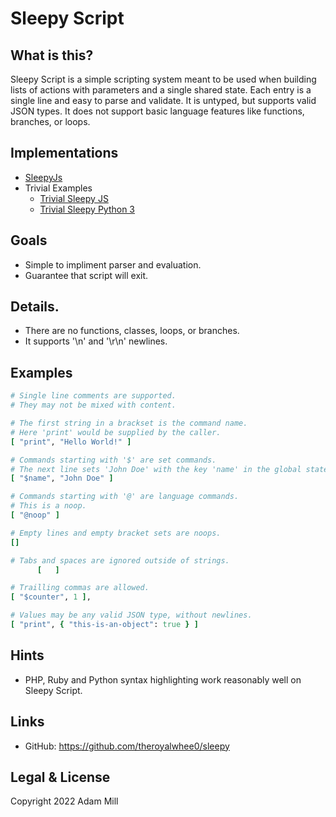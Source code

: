 # Sleepy Script


## What is this?
Sleepy Script is a simple scripting system meant to be used when building lists of actions with parameters and a single shared state. Each entry is a single line and easy to parse and validate. It is untyped, but supports valid JSON types. It does not support basic language features like functions, branches, or loops.


## Implementations
- [SleepyJs](https://github.com/theroyalwhee0/sleepy/tree/main/sleepyjs)
- Trivial Examples
  - [Trivial Sleepy JS](https://github.com/theroyalwhee0/sleepy/blob/main/experimental/js/trivialsleepy.js)
  - [Trivial Sleepy Python 3](https://github.com/theroyalwhee0/sleepy/blob/main/experimental/py/trivialsleepy.py)


## Goals
- Simple to impliment parser and evaluation.
- Guarantee that script will exit.


## Details.
- There are no functions, classes, loops, or branches.
- It supports '\n' and '\r\n' newlines.


## Examples
```rb
# Single line comments are supported.
# They may not be mixed with content.

# The first string in a brackset is the command name. 
# Here 'print' would be supplied by the caller.
[ "print", "Hello World!" ]

# Commands starting with '$' are set commands.
# The next line sets 'John Doe' with the key 'name' in the global state.
[ "$name", "John Doe" ]

# Commands starting with '@' are language commands.
# This is a noop.
[ "@noop" ]

# Empty lines and empty bracket sets are noops.
[]

# Tabs and spaces are ignored outside of strings.
      [   ]

# Trailling commas are allowed.
[ "$counter", 1 ],

# Values may be any valid JSON type, without newlines.
[ "print", { "this-is-an-object": true } ]
```


## Hints
- PHP, Ruby and Python syntax highlighting work reasonably well on Sleepy Script.


## Links
- GitHub: https://github.com/theroyalwhee0/sleepy


## Legal & License
Copyright 2022 Adam Mill
